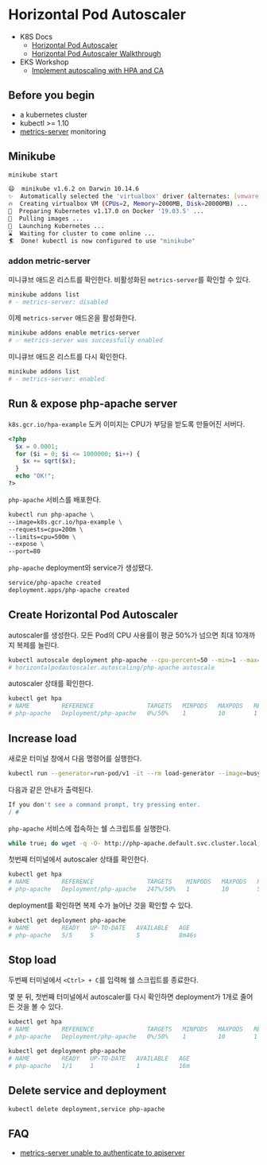 # Horizontal Pod Autoscaler

- K8S Docs
  - [Horizontal Pod Autoscaler](https://kubernetes.io/docs/tasks/run-application/horizontal-pod-autoscale/)
  - [Horizontal Pod Autoscaler Walkthrough](https://kubernetes.io/docs/tasks/run-application/horizontal-pod-autoscale-walkthrough/)
- EKS Workshop
  - [Implement autoscaling with HPA and CA](https://eksworkshop.com/beginner/080_scaling/)

## Before you begin

- a kubernetes cluster
- kubectl >= 1.10
- [metrics-server](https://github.com/kubernetes-sigs/metrics-server) monitoring

## Minikube

```bash
minikube start
```

```bash
😄  minikube v1.6.2 on Darwin 10.14.6
✨  Automatically selected the 'virtualbox' driver (alternates: [vmwarefusion])
🔥  Creating virtualbox VM (CPUs=2, Memory=2000MB, Disk=20000MB) ...
🐳  Preparing Kubernetes v1.17.0 on Docker '19.03.5' ...
🚜  Pulling images ...
🚀  Launching Kubernetes ... 
⌛  Waiting for cluster to come online ...
🏄  Done! kubectl is now configured to use "minikube"
```

### addon metric-server

미니큐브 애드온 리스트를 확인한다. 비활성화된 `metrics-server`를 확인할 수 있다.

```bash
minikube addons list
# - metrics-server: disabled
```

이제 `metrics-server` 애드온을 활성화한다.

```bash
minikube addons enable metrics-server
# ✅ metrics-server was successfully enabled
```

미니큐브 애드온 리스트를 다시 확인한다.

```bash
minikube addons list
# - metrics-server: enabled
```

## Run & expose php-apache server

`k8s.gcr.io/hpa-example` 도커 이미지는 CPU가 부담을 받도록 만들어진 서버다.

```php
<?php
  $x = 0.0001;
  for ($i = 0; $i <= 1000000; $i++) {
    $x += sqrt($x);
  }
  echo "OK!";
?>
```

`php-apache` 서비스를 배포한다.

```bash
kubectl run php-apache \
--image=k8s.gcr.io/hpa-example \
--requests=cpu=200m \
--limits=cpu=500m \
--expose \
--port=80
```

`php-apache` deployment와 service가 생성됐다.

```bash
service/php-apache created
deployment.apps/php-apache created
```

## Create Horizontal Pod Autoscaler

autoscaler를 생성한다. 모든 Pod의 CPU 사용률이 평균 50%가 넘으면 최대 10개까지 복제를 늘린다.

```bash
kubectl autoscale deployment php-apache --cpu-percent=50 --min=1 --max=10
# horizontalpodautoscaler.autoscaling/php-apache autoscale
```

autoscaler 상태를 확인한다.

```bash
kubectl get hpa
# NAME         REFERENCE               TARGETS   MINPODS   MAXPODS   REPLICAS   AGE
# php-apache   Deployment/php-apache   0%/50%    1         10        1          116s
```

## Increase load

새로운 터미널 창에서 다음 명령어를 실행한다.

```bash
kubectl run --generator=run-pod/v1 -it --rm load-generator --image=busybox /bin/sh
```

다음과 같은 안내가 출력된다.

```bash
If you don't see a command prompt, try pressing enter.
/ # 
```

`php-apache` 서비스에 접속하는 쉘 스크립트를 실행한다.

```bash
while true; do wget -q -O- http://php-apache.default.svc.cluster.local; done
```

첫번째 터미널에서 autoscaler 상태를 확인한다.

```bash
kubectl get hpa
# NAME         REFERENCE               TARGETS    MINPODS   MAXPODS   REPLICAS   AGE
# php-apache   Deployment/php-apache   247%/50%   1         10        5          8m22s
```

deployment를 확인하면 복제 수가 늘어난 것을 확인할 수 있다.

```bash
kubectl get deployment php-apache
# NAME         READY   UP-TO-DATE   AVAILABLE   AGE
# php-apache   5/5     5            5           8m46s
```

## Stop load

두번째 터미널에서 `<Ctrl> + C`를 입력해 쉘 스크립트를 종료한다.

몇 분 뒤, 첫번째 터미널에서 autoscaler를 다시 확인하면 deployment가 1개로 줄어든 것을 볼 수 있다.

```bash
kubectl get hpa
# NAME         REFERENCE               TARGETS   MINPODS   MAXPODS   REPLICAS   AGE
# php-apache   Deployment/php-apache   0%/50%    1         10        1          15m
```

```bash
kubectl get deployment php-apache
# NAME         READY   UP-TO-DATE   AVAILABLE   AGE
# php-apache   1/1     1            1           16m
```

## Delete service and deployment

```bash
kubectl delete deployment,service php-apache
```

## FAQ

- [metrics-server unable to authenticate to apiserver](https://github.com/kubernetes-sigs/metrics-server/issues/278)
